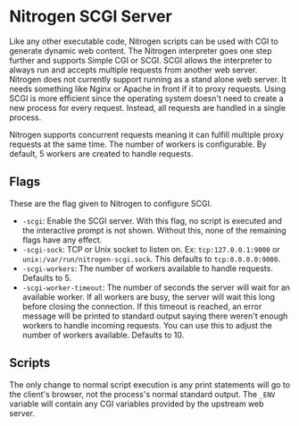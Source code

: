 # Nitrogen SCGI Server

Like any other executable code, Nitrogen scripts can be used with CGI to
generate dynamic web content. The Nitrogen interpreter goes one step further and
supports Simple CGI or SCGI. SCGI allows the interpreter to always run and
accepts multiple requests from another web server. Nitrogen does not currently
support running as a stand alone web server. It needs something like Nginx or
Apache in front if it to proxy requests. Using SCGI is more efficient since the
operating system doesn't need to create a new process for every request.
Instead, all requests are handled in a single process.

Nitrogen supports concurrent requests meaning it can fulfill multiple proxy
requests at the same time. The number of workers is configurable. By default, 5
workers are created to handle requests.

## Flags

These are the flag given to Nitrogen to configure SCGI.

- `-scgi`: Enable the SCGI server. With this flag, no script is executed and the
  interactive prompt is not shown. Without this, none of the remaining flags
  have any effect.
- `-scgi-sock`: TCP or Unix socket to listen on. Ex: `tcp:127.0.0.1:9000` or
  `unix:/var/run/nitrogen-scgi.sock`. This defaults to `tcp:0.0.0.0:9000`.
- `-scgi-workers`: The number of workers available to handle requests. Defaults
  to 5.
- `-scgi-worker-timeout`: The number of seconds the server will wait for an
  available worker. If all workers are busy, the server will wait this long
  before closing the connection. If this timeout is reached, an error message
  will be printed to standard output saying there weren't enough workers to
  handle incoming requests. You can use this to adjust the number of workers
  available. Defaults to 10.

## Scripts

The only change to normal script execution is any print statements will go to
the client's browser, not the process's normal standard output. The `_ENV`
variable will contain any CGI variables provided by the upstream web server.
